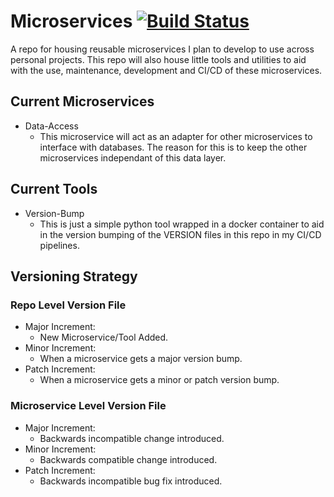 # Microservices [![Build Status](http://89.100.10.68:8080/buildStatus/icon?job=data-access-build-and-publish&build=34)](http://89.100.10.68:8080/job/data-access-build-and-publish/34/)
A repo for housing reusable microservices I plan to develop to use across personal projects. This repo will also house little tools and utilities to aid with the use, maintenance, development and CI/CD of these microservices.

## Current Microservices
- Data-Access
  - This microservice will act as an adapter for other microservices to interface with databases. The reason for this is to keep the other microservices independant of this data layer.

## Current Tools
- Version-Bump
  - This is just a simple python tool wrapped in a docker container to aid in the version bumping of the VERSION files in this repo in my CI/CD pipelines.

## Versioning Strategy
### Repo Level Version File
- Major Increment:
  - New Microservice/Tool Added.
- Minor Increment:
  - When a microservice gets a major version bump.
- Patch Increment:
  - When a microservice gets a minor or patch version bump.

### Microservice Level Version File
- Major Increment:
  - Backwards incompatible change introduced.
- Minor Increment:
  - Backwards compatible change introduced.
- Patch Increment:
  - Backwards incompatible bug fix introduced.
